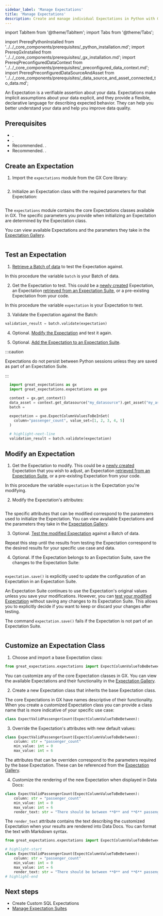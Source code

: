 ```yaml
---
sidebar_label: 'Manage Expectations'
title: 'Manage Expectations'
description: Create and manage individual Expectations in Python with GX Core.
---
```

import TabItem from '@theme/TabItem';
import Tabs from '@theme/Tabs';

import PrereqPythonInstalled from '../../_core_components/prerequisites/_python_installation.md';
import PrereqGxInstalled from '../../_core_components/prerequisites/_gx_installation.md';
import PrereqPreconfiguredDataContext from '../../_core_components/prerequisites/_preconfigured_data_context.md';
import PrereqPreconfiguredDataSourceAndAsset from '../../_core_components/prerequisites/_data_source_and_asset_connected_to_data.md';

An Expectation is a verifiable assertion about your data. Expectations make implicit assumptions about your data explicit, and they provide a flexible, declarative language for describing expected behavior. They can help you better understand your data and help you improve data quality. 

## Prerequisites

- <PrereqPythonInstalled/>.
- <PrereqGxInstalled/>.
- Recommended. <PrereqPreconfiguredDataSourceAndAsset/>.
- Recommended. <PrereqPreconfiguredDataSourceAndAsset/>.

## Create an Expectation

<Tabs>

<TabItem value="procedure" label="Procedure">

1. Import the `expectations` module from the GX Core library:

  ```python title="Python" name="core/create_expectations/expectations/_examples/create_an_expectation.py import the expectations module"
  ```

2. Initialize an Expectation class with the required parameters for that Expectation:

  ```python title="Python" name="core/create_expectations/expectations/_examples/create_an_expectation.py create the expectation"
  ```
  
  The `expectations` module contains the core Expectations classes available in GX.  The specific parameters you provide when initializing an Expectation are determined by the Expectation class.
  
  You can view available Expectations and the parameters they take in the [Expectation Gallery](https://greatexpectations.io/expectations).

</TabItem>

<TabItem value="example" label="Sample code">

  ```python showLineNumbers title="Python" name="tests/integration/docusaurus/core/expectations/create_an_expectation.py full example code"
  ```

</TabItem>

</Tabs>

## Test an Expectation

<!-- TODO: Replace the sample code with snippets from example scripts under test -->

<Tabs>

<TabItem value="procedure" label="Procedure">

1. [Retrieve a Batch of data](/core/manage_and_access_data/request_data.md) to test the Expectation against.  

  In this procedure the variable `batch` is your Batch of data. 

2. Get the Expectation to test.  This could be a [newly created](#create-an-expectation) Expectation, an Expectation [retrieved from an Expectation Suite](/core/_create_expectations/expectation_suites/manage_expectation_suites.md#get-an-expectation-from-an-expectation-suite), or a pre-existing Expectation from your code.

  In this procedure the variable `expectation` is your Expectation to test.

3. Validate the Expectation against the Batch:
  
  ```python title="Python"
  validation_result = batch.validate(expectation)
  ```

4. Optional. [Modify the Expectation](#modify-an-expectation) and test it again.
 
5. Optional. [Add the Expectation to an Expectation Suite](/core/_create_expectations/expectation_suites/manage_expectation_suites.md#add-expectations-to-an-expectation-suite).
   
  :::caution 

  Expectations do not persist between Python sessions unless they are saved as part of an Expectation Suite.

  :::

</TabItem>

<TabItem value="example" label="Sample code">

```python showLineNumbers title="Python"
  import great_expectations as gx
  import great_expectations.expectations as gxe
  
  context = gx.get_context()
  data_asset = context.get_datasource("my_datasource").get_asset("my_asset")
  batch =

  expectation = gxe.ExpectColumnValuesToBeInSet(
    column="passenger_count", value_set=[1, 2, 3, 4, 5]
  )
  
  # highlight-next-line
  validation_result = batch.validate(expectation)
  ```

</TabItem>

</Tabs>

## Modify an Expectation

<Tabs>

<TabItem value="procedure" label="Procedure">

1. Get the Expectation to modify.  This could be a [newly created](#create-an-expectation) Expectation that you wish to adjust, an Expectation [retrieved from an Expectation Suite](/core/_create_expectations/expectation_suites/manage_expectation_suites.md#get-an-expectation-from-an-expectation-suite), or a pre-existing Expectation from your code.  

  In this procedure the variable `expectation` is the Expectation you're modifying.

2. Modify the Expectation's attributes:

  ```python title="Python" name="core/create_expectations/expectations/_examples/edit_an_expectation.py modify the expectation"
  ```

  The specific attributes that can be modified correspond to the parameters used to initialize the Expectation.  You can view available Expectations and the parameters they take in the [Expectation Gallery](https://greatexpectations.io/expectations).

3. Optional. [Test the modified Expectation](#test-an-expectation) against a Batch of data.

  Repeat this step until the results from testing the Expectation correspond to the desired results for your specific use case and data.

4. Optional. If the Expectation belongs to an Expectation Suite, save the changes to the Expectation Suite:

  ```python title="Python" name="core/create_expectations/expectations/_examples/edit_an_expectation.py save the expectation"
  ```

  `expectation.save()` is explicitly used to update the configuration of an Expectation in an Expectation Suite.
  
  An Expectation Suite continues to use the Expectation's original values unless you save your modifications.  However, you can [test your modified Expectation](#test-an-expectation) without saving any changes to its Expectation Suite.  This allows you to explicitly decide if you want to keep or discard your changes after testing.
  
  The command `expectation.save()` fails if the Expectation is not part of an Expectation Suite.

</TabItem>

<TabItem value="example" label="Sample code">

```python showLineNumbers title="Python" name="core/expectations/_examples/edit_an_expectation.py full example code"
```

</TabItem>

</Tabs>

## Customize an Expectation Class

<!-- TODO: Replace code examples with snippets from scripts under test -->

<Tabs>

<TabItem value="procedure" label="Procedure">

1. Choose and import a base Expectation class:

  ```python title="Python"
  from great_expectations.expectations import ExpectColumnValueToBeBetween
  ```

  You can customize any of the core Expectation classes in GX. You can view the available Expectations and their functionality in the [Expectation Gallery](https://greatexpectations.io/expectations).

2. Create a new Expectation class that inherits the base Expectation class.
  
  The core Expectations in GX have names descriptive of their functionality.  When you create a customized Expectation class you can provide a class name that is more indicative of your specific use case:

  ```python title="Python"
  class ExpectValidPassengerCount(ExpectColumnValueToBeBetween):
  ```

3. Override the Expectation's attributes with new default values:

  ```python title="Python"
  class ExpectValidPassengerCount(ExpectColumnValueToBeBetween):
      column: str = "passenger_count"
      min_value: int = 0
      max_value: int = 6
  ```

  The attributes that can be overriden correspond to the parameters required by the base Expectation.  These can be referenced from the [Expectation Gallery](https://greatexpectations.io/expectations).

4. Customize the rendering of the new Expectation when displayed in Data Docs:

  ```python title="Python"
  class ExpectValidPassengerCount(ExpectColumnValueToBeBetween):
      column: str = "passenger_count"
      min_value: int = 0
      max_value: int = 6
      render_text: str = "There should be between **0** and **6** passengers."
  ```

  The `render_text` attribute contains the text describing the customized Expectation when your results are rendered into Data Docs.  You can format the text with Markdown syntax.

</TabItem>

<TabItem value="example" label="Sample code">

```python showLineNumbers title="Python"
from great_expectations.expectations import ExpectColumnValueToBeBetween

# highlight-start
class ExpectValidPassengerCount(ExpectColumnValueToBeBetween):
    column: str = "passenger_count"
    min_value: int = 0
    max_value: int = 6
    render_text: str = "There should be between **0** and **6** passengers."
# highlight-end
```

</TabItem>

</Tabs>

## Next steps

- Create Custom SQL Expectations
- [Manage Expectation Suites](/core/_create_expectations/expectation_suites/manage_expectation_suites.md)